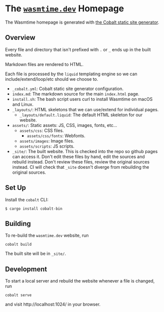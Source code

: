 # The [`wasmtime.dev`](https://wasmtime.dev/) Homepage

The Wasmtime homepage is generated with [the Cobalt static site
generator](https://cobalt-org.github.io).

## Overview

Every file and directory that isn't prefixed with `.` or `_` ends up in the
built website.

Markdown files are rendered to HTML.

Each file is processed by the `liquid` templating engine so we can
include/extend/loop/etc should we choose to.

* `_cobalt.yml`: Cobalt static site generator configuration.
* `index.md`: The markdown source for the main `index.html` page.
* `install.sh`: The bash script users curl to install Wasmtime on macOS and
  Linux.
* `_layouts/`: HTML skeletons that we can use/extend for individual pages.
  * `_layouts/default.liquid`: The default HTML skeleton for our website.
* `assets/`: Static assets: JS, CSS, images, fonts, etc...
  * `assets/css`: CSS files.
    * `assets/css/fonts`: Webfonts.
  * `assets/images`: Image files.
  * `assets/scripts`: JS scripts.
* `_site/`: The built website. This is checked into the repo so github pages can
  access it. Don't edit these files by hand, edit the sources and rebuild
  instead. Don't review these files, review the original sources instead. CI
  will check that `_site` doesn't diverge from rebuilding the original sources.

## Set Up

Install the `cobalt` CLI:

```
$ cargo install cobalt-bin
```

## Building

To re-build the `wasmtime.dev` website, run

```
cobalt build
```

The built site will be in `_site/`.

## Development

To start a local server and rebuild the website whenever a file is changed, run

```
cobalt serve
```

and visit http://localhost:1024/ in your browser.

